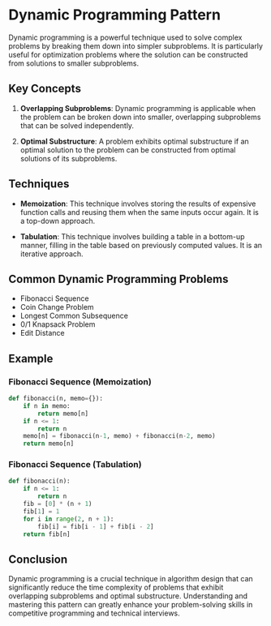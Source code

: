 # Dynamic Programming Pattern

Dynamic programming is a powerful technique used to solve complex problems by breaking them down into simpler subproblems. It is particularly useful for optimization problems where the solution can be constructed from solutions to smaller subproblems.

## Key Concepts

1. **Overlapping Subproblems**: Dynamic programming is applicable when the problem can be broken down into smaller, overlapping subproblems that can be solved independently.

2. **Optimal Substructure**: A problem exhibits optimal substructure if an optimal solution to the problem can be constructed from optimal solutions of its subproblems.

## Techniques

- **Memoization**: This technique involves storing the results of expensive function calls and reusing them when the same inputs occur again. It is a top-down approach.

- **Tabulation**: This technique involves building a table in a bottom-up manner, filling in the table based on previously computed values. It is an iterative approach.

## Common Dynamic Programming Problems

- Fibonacci Sequence
- Coin Change Problem
- Longest Common Subsequence
- 0/1 Knapsack Problem
- Edit Distance

## Example

### Fibonacci Sequence (Memoization)

```python
def fibonacci(n, memo={}):
    if n in memo:
        return memo[n]
    if n <= 1:
        return n
    memo[n] = fibonacci(n-1, memo) + fibonacci(n-2, memo)
    return memo[n]
```

### Fibonacci Sequence (Tabulation)

```python
def fibonacci(n):
    if n <= 1:
        return n
    fib = [0] * (n + 1)
    fib[1] = 1
    for i in range(2, n + 1):
        fib[i] = fib[i - 1] + fib[i - 2]
    return fib[n]
```

## Conclusion

Dynamic programming is a crucial technique in algorithm design that can significantly reduce the time complexity of problems that exhibit overlapping subproblems and optimal substructure. Understanding and mastering this pattern can greatly enhance your problem-solving skills in competitive programming and technical interviews.
